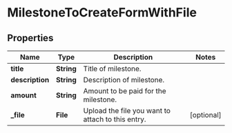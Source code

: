 

# MilestoneToCreateFormWithFile


## Properties

| Name | Type | Description | Notes |
|------------ | ------------- | ------------- | -------------|
|**title** | **String** | Title of milestone. |  |
|**description** | **String** | Description of milestone. |  |
|**amount** | **String** | Amount to be paid for the milestone. |  |
|**_file** | **File** | Upload the file you want to attach to this entry. |  [optional] |



